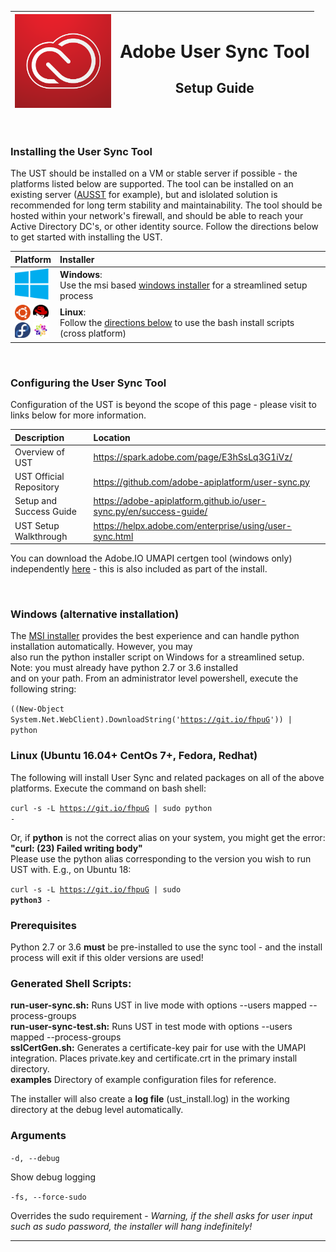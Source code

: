 <img src="https://github.com/adobe/UST-Install-Scripts/raw/master/contributing/ccelogo.png" height="150"> | <h1>Adobe User Sync Tool</h1><h2>Setup Guide</h2>
------------ | -------------

<br/>


### Installing the User Sync Tool
The UST should be installed on a VM or stable server if possible - the platforms listed below are supported.  The tool can be installed on an existing server ([AUSST](https://helpx.adobe.com/enterprise/package/help/update-server-setup-tool.html) for example), but and islolated solution is recommended for long term stability and maintainability.  The tool should be hosted within your network's firewall, and should be able to reach your Active Directory DC's, or other identity source. Follow the directions below to get started with installing the UST.


 Platform |  Installer
|------------ | :-------------|
|<img src="https://github.com/adobe/UST-Install-Scripts/raw/master/contributing/winlogo.png" height="50" width="54"> | **Windows**: <br/> Use the msi based [windows installer](https://s3.us-east-2.amazonaws.com/adobe-ust-installer/AdobeUSTSetup.msi) for a streamlined setup process|
| <img src="https://github.com/adobe/UST-Install-Scripts/raw/master/contributing/ubuntulogo.png" height="25" width="25" > <img src="https://github.com/adobe/UST-Install-Scripts/raw/master/contributing/redhatlogo.png" height="25" width="25"><br/><img src="https://github.com/adobe/UST-Install-Scripts/raw/master/contributing/fedora.png" height="25" width="25"> <img src="https://github.com/adobe/UST-Install-Scripts/raw/master/contributing/centoslogo.png" height="25" width="25"> | **Linux**: <br/>Follow the [directions below](https://github.com/adobe/UST-Install-Scripts#linux-ubuntu-1204-centos-7-fedora-redhat-susesles-debian-and-macos-os-x-10) to use the bash install scripts (cross platform)


<br/>

### Configuring the User Sync Tool
Configuration of the UST is beyond the scope of this page - please visit to links below for more information.

 Description | Location
|:------------ | :-------------|
|Overview of UST | https://spark.adobe.com/page/E3hSsLq3G1iVz/<br/>
|UST Official Repository | https://github.com/adobe-apiplatform/user-sync.py<br/>
|Setup and Success Guide | https://adobe-apiplatform.github.io/user-sync.py/en/success-guide/<br/>
|UST Setup Walkthrough | https://helpx.adobe.com/enterprise/using/user-sync.html

You can download the Adobe.IO UMAPI certgen tool (windows only) independently [here](https://s3.us-east-2.amazonaws.com/adobe-ust-installer/AdobeIOCertgen.zip) - this is also included as part of the install.


<br/>

### **Windows (alternative installation)**

The [MSI installer](https://s3.us-east-2.amazonaws.com/adobe-ust-installer/AdobeUSTSetup.msi) provides the best experience and can handle python installation automatically.  However, you may<br/>
also run the python installer script on Windows for a streamlined setup.  Note: you must already have python 2.7 or 3.6 installed<br/>
and on your path.  From an administrator level powershell, execute the following string:

<code>((New-Object System.Net.WebClient).DownloadString('https://git.io/fhpuG')) | python</code> 

### **Linux (Ubuntu 16.04+ CentOs 7+, Fedora, Redhat)**


The following will install User Sync and related packages on all of the above platforms.  Execute the command on bash shell:

<code>curl -s -L https://git.io/fhpuG | sudo python -</code>

Or, if **python** is not the correct alias on your system, you might get the error: **"curl: (23) Failed writing body"**<br/>
Please use the python alias corresponding to the version you wish to run UST with.  E.g., on Ubuntu 18:

<code>curl -s -L https://git.io/fhpuG | sudo **python3** -</code>

### Prerequisites

Python 2.7 or 3.6 **must** be pre-installed to use the sync tool - and the install process will exit if this older versions are used!

### Generated Shell Scripts:
<b>run-user-sync.sh:</b> Runs UST in live mode with options --users mapped --process-groups<br/>
<b>run-user-sync-test.sh:</b> Runs UST in test mode with options --users mapped --process-groups<br/>
<b>sslCertGen.sh:</b> Generates a certificate-key pair for use with the UMAPI integration.  Places private.key and certificate.crt in the primary
install directory.<br/>
<b>examples</b> Directory of example configuration files for reference.

The installer will also create a **log file** (ust_install.log) in the working directory at the debug level automatically.

### Arguments

<code>-d, --debug</code>

Show debug logging 

<code>-fs, --force-sudo</code>

Overrides the sudo requirement - *Warning, if the shell asks for user input such as sudo password, the installer will hang indefinitely!*


<hr/>


